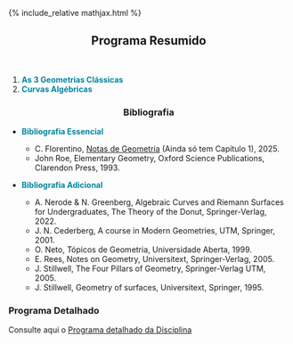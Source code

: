 {% include_relative mathjax.html %}

<h2 align="center"> Programa Resumido </h2>
<br>
  
1. <span style="color:#0085A1">**As 3 Geometrias Clássicas**</span>
2. <span style="color:#0085A1">**Curvas Algébricas**</span> 

<h3 align="center"> Bibliografia </h3>

- <span style="color:#0085A1">**Bibliografia Essencial**</span>
  - C. Florentino, [Notas de Geometria](http://cfloren.wdfiles.com/local--files/ensino/Geometria.2025.pdf) (Ainda só tem Capítulo 1), 2025.
  - John Roe, Elementary Geometry, Oxford Science Publications, Clarendon Press, 1993.

- <span style="color:#0085A1">**Bibliografia Adicional**</span>
  - A. Nerode & N. Greenberg, Algebraic Curves and Riemann Surfaces for Undergraduates, The Theory of the Donut, Springer-Verlag, 2022.  
  - J. N. Cederberg, A course in Modern Geometries, UTM, Springer, 2001.
  - O. Neto, Tópicos de Geometria, Universidade Aberta, 1999.
  - E. Rees, Notes on Geometry, Universitext, Springer-Verlag, 2005.
  - J. Stillwell, The Four Pillars of Geometry, Springer-Verlag UTM, 2005.
  - J. Stillwell, Geometry of surfaces, Universitext, Springer, 1995.

### Programa Detalhado

Consulte aqui o [Programa detalhado da Disciplina](sumarios.md) 
